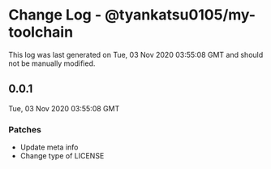 # Change Log - @tyankatsu0105/my-toolchain

This log was last generated on Tue, 03 Nov 2020 03:55:08 GMT and should not be manually modified.

## 0.0.1
Tue, 03 Nov 2020 03:55:08 GMT

### Patches

- Update meta info
- Change type of LICENSE

